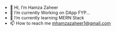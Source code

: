 - 👋 Hi, I’m Hamza Zaheer
- 🌱 I’m currently Working on DApp FYP...
- 🌱 I’m currently learning MERN Stack
- 📫 How to reach me mhamzazaheer1@gmail.com

<!---
Hamzazaheer1/Hamzazaheer1 is a ✨ special ✨ repository because its `README.md` (this file) appears on your GitHub profile.
You can click the Preview link to take a look at your changes.
- 👀 I’m interested in ...
- 🌱 I’m currently learning ...
- 💞️ I’m looking to collaborate on ...
--->

